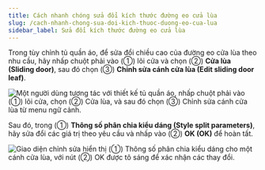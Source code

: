 ```yaml
---
title: Cách nhanh chóng sửa đổi kích thước đường eo cửa lùa
slug: /cach-nhanh-chong-sua-doi-kich-thuoc-duong-eo-cua-lua
sidebar_label: Sửa đổi kích thước đường eo cửa lùa
---
```


Trong tùy chỉnh tủ quần áo, để sửa đổi chiều cao của đường eo cửa lùa theo nhu cầu, hãy nhấp chuột phải vào (①) lõi cửa và chọn (②) **Cửa lùa (Sliding door)**, sau đó chọn (③) **Chỉnh sửa cánh cửa lùa (Edit sliding door leaf)**.

![Một người dùng tương tác với thiết kế tủ quần áo, nhấp chuột phải vào (①) lõi cửa, chọn (②) Cửa lùa, và sau đó chọn (③) Chỉnh sửa cánh cửa lùa từ menu ngữ cảnh.](https://storage.googleapis.com/jegavn_kb/images/aa938754-1556-4657-ae07-c4f42f67abae.png)

Sau đó, trong (①) **Thông số phân chia kiểu dáng (Style split parameters)**, hãy sửa đổi các giá trị theo yêu cầu và nhấp vào (②) **OK (OK)** để hoàn tất.

![Giao diện chỉnh sửa hiển thị (①) Thông số phân chia kiểu dáng cho một cánh cửa lùa, với nút (②) OK được tô sáng để xác nhận các thay đổi.](https://storage.googleapis.com/jegavn_kb/images/69b117a0-5899-4b04-938c-73484cc28148.png)